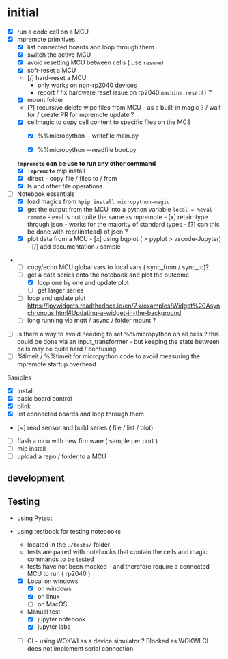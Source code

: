 
# initial 

 - [x] run a code cell on a MCU 
 - [x] mpremote primitives
   - [x] list connected boards and loop through them 
   - [x] switch the active MCU
   - [x] avoid resetting MCU between cells ( use `resume`)
   - [x] soft-reset a MCU
   - [/] hard-reset a MCU
       - only works on non-rp2040 devices 
       - report / fix hardware reset  issue on rp2040 `machine.reset()` ?
   - [x] mount folder 
   - [?] recursive delete wipe files from MCU - as a built-in magic ? / wait for / create PR for mpremote update ?
   - [x] cellmagic to copy cell content to specific files on the MCS 
       - [x] %%micropython --writefile main.py
       - [x] %%micropython --readfile boot.py


   **`!mpremote` can be use to run any other command**
   - [x] **`!mpremote`** mip install 
   - [x] direct - copy file / files to / from 
   - [x] ls and other file operations 
- [ ] Notebook essentials
   - [x] load magics from `%pip install micropython-magic`
   - [x] get the output from the MCU into a python variable `local = %eval remote`
         - eval is not quite the same as mpremote
         - [x] retain type through json - works for the majority of standard types
         - [?] can this be done with repr(instead) of json ?
   - [x] plot data from a MCU
            - [x] using bqplot ( > pyplot > vscode-Jupyter) 
            - [/] add documentation / sample
-   
   - [ ] copy/echo MCU global vars to local vars ( sync_from / sync_to)?
   - [ ] get a data series onto the notebook and plot the outcome 
       - [x] loop one by one and update plot
       - [ ] get larger series 
   - [ ] loop and update plot 
         https://ipywidgets.readthedocs.io/en/7.x/examples/Widget%20Asynchronous.html#Updating-a-widget-in-the-background
   - [ ] long running via mqtt / async / folder mount ?
 - [ ] is there a way to avoid needing to set %%micropython on all cells ?
       this could be done via an input_transformer - but keeping the state between cells may be quite hard / confusing
 - [ ] %timeit / %%timeit for micropython code to avoid measuring the mpremote startup overhead 

Samples
   - [x] Install
   - [x] basic board control
   - [x] blink
   - [x] list connected boards and loop through them 
   - [~] read sensor and build series ( file / list / plot)
   - [ ] flash a mcu with new firmware ( sample per port )
   - [ ] mip install 
   - [ ] upload a repo / folder to a MCU

## development
## Testing 

- using Pytest
- using testbook for testing notebooks
  - located in the `./tests/` folder
  - tests are paired with notebooks that contain the cells and magic commands to be tested
  - tests have not been mocked - and therefore require a connected MCU to run ( rp2040 )

  - [x] Local on windows
    - [x] on windows 
    - [x] on linux
    - [ ] on MacOS
  - Manual test:
    - [x] jupyter notebook
    - [x] jupyter labs 

  - [ ] CI - using WOKWI as a device simulator ? 
        Blocked as WOKWI CI does not implement serial connection

